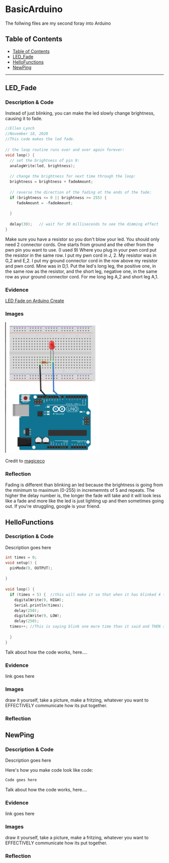 # BasicArduino
 The follwing files are my second foray into Arduino
 
 
## Table of Contents
* [Table of Contents](#TableOfContents)
* [LED_Fade](#LED_Fade)
* [HelloFunctions](#HelloFunctions)
* [NewPing](#NewPing)
---

## LED_Fade

### Description & Code
 Instead of just blinking, you can make the led slowly change brightness, causing it to fade. 


```C++
//Ellen Lynch
//November 18, 2020
//This code makes the led fade. 

// the loop routine runs over and over again forever:
void loop() {
  // set the brightness of pin 9:
  analogWrite(led, brightness);

  // change the brightness for next time through the loop:
  brightness = brightness + fadeAmount;

  // reverse the direction of the fading at the ends of the fade:
  if (brightness <= 0 || brightness >= 255) {
     fadeAmount = -fadeAmount;
     
  }
  
  delay(30);   // wait for 30 milliseconds to see the dimming effect
}
```

Make sure you have a resistor so you don't blow your led. You should only need 2 connector cords. One starts from ground and the other from the pwn pin you want to use. (I used 9) Where you plug in your pwn cord put the resistor in the same row. I put my pwn cord in J, 2. My resistor was in G,2 and E,2. I put my ground connector cord in the row above my resistor and pwn cord. Mine was in D,1. Put the led's long leg, the positive one, in the same row as the resistor, and the short leg, negative one, in the same row as your ground connector cord. For me long leg A,2 and short leg A,1. 


### Evidence
[LED Fade on Arduino Create](https://create.arduino.cc/editor/helmstk1/9e044cca-43d7-4d93-885f-e6dec5b4f769/preview)

### Images 

<img src="Images/FadeScreenshot.jpg" alt="The Bose" width="300">


Credit to [magiceco](https://fritzing.org/projects/led-fade-by-magiceco)

### Reflection
Fading is different than blinking an led because the brightness is going from the minimum to maximum (0-255) in incrememnts of 5 and repeats. The higher the delay number is, the longer the fade will take and it will look less like a fade and more like the led is just lighting up and then sometimes going out. If you're struggling, google is your friend.

## HelloFunctions

### Description & Code
Description goes here


```C++
int times = 0;
void setup() {
  pinMode(9, OUTPUT);

}

void loop() {
  if (times < 5) {  //this will make it so that when it has blinked 4 times, it will stop. 
    digitalWrite(9, HIGH);
    Serial.println(times);
    delay(250);
    digitalWrite(9, LOW);
    delay(250);
  times++; //This is saying blink one more time than it said and THEN stop. 

  }
}

```
Talk about how the code works, here....

### Evidence
link goes here

### Images
draw it yourself, take a picture, make a fritzing, whatever you want to EFFECTIVELY communicate how its put together.

### Reflection

## NewPing

### Description & Code
Description goes here

Here's how you make code look like code:

```C++
Code goes here
```
Talk about how the code works, here....

### Evidence
link goes here

### Images
draw it yourself, take a picture, make a fritzing, whatever you want to EFFECTIVELY communicate how its put together.

### Reflection


